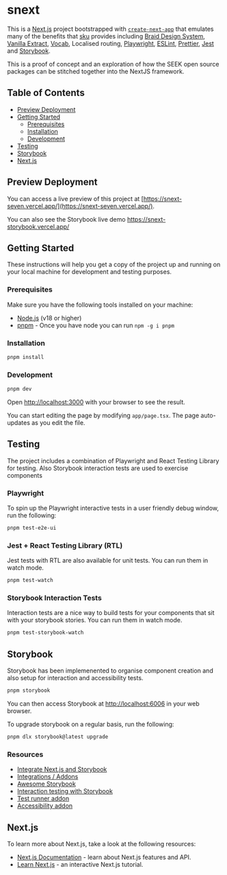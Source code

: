 # snext

This is a [Next.js](https://nextjs.org/) project bootstrapped with [`create-next-app`](https://github.com/vercel/next.js/tree/canary/packages/create-next-app) that emulates many of the benefits that [sku](https://github.com/seek-oss/sku) provides including [Braid Design System](https://seek-oss.github.io/braid-design-system/), [Vanilla Extract](https://vanilla-extract.style/), [Vocab](https://github.com/seek-oss/vocab), Localised routing, [Playwright](https://playwright.dev/), [ESLint](http://eslint.org/), [Prettier](https://prettier.io/), [Jest](https://facebook.github.io/jest/) and [Storybook](https://storybook.js.org/).

This is a proof of concept and an exploration of how the SEEK open source packages can be stitched together into the NextJS framework.

## Table of Contents

- [Preview Deployment](#preview-deployment)
- [Getting Started](#getting-started)
  - [Prerequisites](#prerequisites)
  - [Installation](#installation)
  - [Development](#development)
- [Testing](#testing)
- [Storybook](#storybook)
- [Next.js](#nextjs)

## Preview Deployment

You can access a live preview of this project at [https://snext-seven.vercel.app/](https://snext-seven.vercel.app/).

You can also see the Storybook live demo https://snext-storybook.vercel.app/

## Getting Started

These instructions will help you get a copy of the project up and running on your local machine for development and testing purposes.

### Prerequisites

Make sure you have the following tools installed on your machine:

- [Node.js](https://nodejs.org/) (v18 or higher)
- [pnpm](https://pnpm.io/) - Once you have node you can run `npm -g i pnpm`

### Installation

```bash
pnpm install
```

### Development

```bash
pnpm dev
```

Open [http://localhost:3000](http://localhost:3000) with your browser to see the result.

You can start editing the page by modifying `app/page.tsx`. The page auto-updates as you edit the file.

## Testing

The project includes a combination of Playwright and React Testing Library for testing. Also Storybook interaction tests are used to exercise components

### Playwright

To spin up the Playwright interactive tests in a user friendly debug window, run the following:

```bash
pnpm test-e2e-ui
```

### Jest + React Testing Library (RTL)

Jest tests with RTL are also available for unit tests. You can run them in watch mode.

```bash
pnpm test-watch
```

### Storybook Interaction Tests

Interaction tests are a nice way to build tests for your components that sit with your storybook stories. You can run them in watch mode.

```bash
pnpm test-storybook-watch
```

## Storybook

Storybook has been implemenented to organise component creation and also setup for interaction and accessibility tests.

```bash
pnpm storybook
```

You can then access Storybook at [http://localhost:6006](http://localhost:6006) in your web browser.

To upgrade storybook on a regular basis, run the following:

```bash
pnpm dlx storybook@latest upgrade
```

### Resources

- [Integrate Next.js and Storybook](https://storybook.js.org/recipes/next)
- [Integrations / Addons](https://storybook.js.org/integrations)
- [Awesome Storybook](https://github.com/lauthieb/awesome-storybook)
- [Interaction testing with Storybook](https://storybook.js.org/blog/interaction-testing-with-storybook/)
- [Test runner addon](https://storybook.js.org/addons/@storybook/test-runner)
- [Accessibility addon](https://storybook.js.org/addons/@storybook/addon-a11y/)

## Next.js

To learn more about Next.js, take a look at the following resources:

- [Next.js Documentation](https://nextjs.org/docs) - learn about Next.js features and API.
- [Learn Next.js](https://nextjs.org/learn) - an interactive Next.js tutorial.
